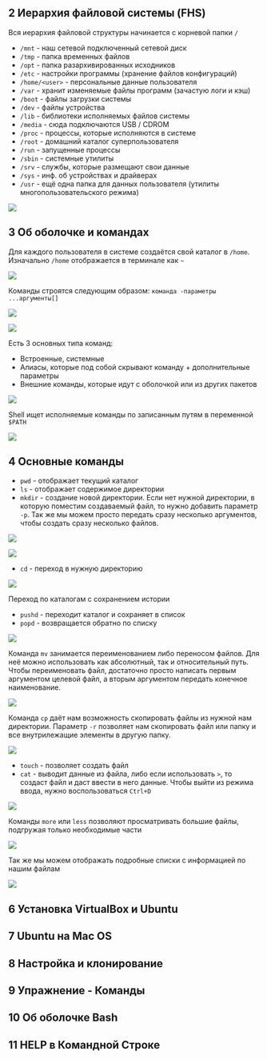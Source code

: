 

## 2 Иерархия файловой системы (FHS)

Вся иерархия файловой структуры начинается с корневой папки `/`

- `/mnt` - наш сетевой подключенный сетевой диск 
- `/tmp` - папка временных файлов
- `/opt` - папка разархивированных исходников
- `/etc` - настройки программы (хранение файлов конфигураций)
- `/home/<user>` - персональные данные пользователя
- `/var` - хранит изменяемые файлы программ (зачастую логи и кэш)
- `/boot` - файлы загрузки системы
- `/dev` - файлы устройства
- `/lib` - библиотеки исполняемых файлов системы
- `/media` - сюда подключаются USB / CDROM
- `/proc` - процессы, которые исполняются в системе
- `/root` - домашний каталог суперпользователя
- `/run` - запущенные процессы
- `/sbin` - системные утилиты
- `/srv` - службы, которые размещают свои данные
- `/sys` - инф. об устройствах и драйверах
- `/usr` - ещё одна папка для данных пользователя (утилиты многопользовательского режима)

![](_png/Pasted%20image%2020240613193158.png)

## 3 Об оболочке и командах 

Для каждого пользователя в системе создаётся свой каталог в `/home`. Изначально `/home` отображается в терминале как `~`

![](_png/Pasted%20image%2020240613193924.png)

Команды строятся следующим образом: `команда -параметры ...аргументы[]`

![](_png/Pasted%20image%2020240613194151.png)

![](_png/Pasted%20image%2020240613194252.png)

Есть 3 основных типа команд:
- Встроенные, системные
- Алиасы, которые под собой скрывают команду + дополнительные параметры
- Внешние команды, которые идут с оболочкой или из других пакетов

![](_png/Pasted%20image%2020240613194533.png)

Shell ищет исполняемые команды по записанным путям в переменной `$PATH` 

![](_png/Pasted%20image%2020240613194848.png)

## 4 Основные команды 

- `pwd` - отображает текущий каталог
- `ls` - отображает содержимое директории
- `mkdir` - создание новой директории. Если нет нужной директории, в которую поместим создаваемый файл, то нужно добавить параметр `-p`. Так же мы можем просто передать сразу несколько аргументов, чтобы создать сразу несколько файлов.

![](_png/Pasted%20image%2020240613195745.png)

![](_png/Pasted%20image%2020240613200201.png)

- `cd` - переход в нужную директорию

![](_png/Pasted%20image%2020240613200440.png)

Переход по каталогам с сохранением истории

- `pushd` - переходит каталог и сохраняет в список
- `popd` - возвращается обратно по списку

![](_png/Pasted%20image%2020240613200916.png)

Команда `mv` занимается переименованием либо переносом файлов. Для неё можно использовать как абсолютный, так и относительный путь. Чтобы переименовать файл, достаточно просто написать первым аргументом целевой файл, а вторым аргументом передать конечное наименование.

![](_png/Pasted%20image%2020240613201145.png)

Команда `cp` даёт нам возможность скопировать файлы из нужной нам директории. Параметр `-r` позволяет нам скопировать файл или папку и все внутрилежащие элементы в другую папку. 

![](_png/Pasted%20image%2020240613201517.png)

- `touch` - позволяет создать файл
- `cat` - выводит данные из файла, либо если использовать `>`, то создаст файл и даст ввести в него данные. Чтобы выйти из режима ввода, нужно воспользоваться `Ctrl+D`

![](_png/Pasted%20image%2020240613203631.png)

Команды `more` или `less` позволяют просматривать большие файлы, подгружая только необходимые части

![](_png/Pasted%20image%2020240613203730.png)

Так же мы можем отображать подробные списки с информацией по нашим файлам

![](_png/Pasted%20image%2020240613204122.png)

## 6 Установка VirtualBox и Ubuntu 











## 7 Ubuntu на Mac OS 











## 8 Настройка и клонирование 











## 9 Упражнение - Команды 











## 10 Об оболочке Bash 











## 11 HELP в Командной Строке








